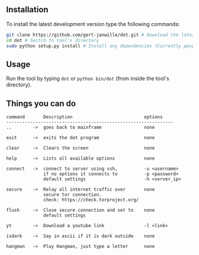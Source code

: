## Installation

To install the latest development version type the following commands:

```bash
git clone https://github.com/gert-janwille/dot.git # Download the latest revision
cd dot # Switch to tool's directory
sudo python setup.py install # Install any dependencies (Currently pexpect, future, youtube_dl)
```

## Usage

Run the tool by typing `dot` or `python bin/dot` (from inside the tool's directory).


## Things you can do
```
command       Description                           options
---------------------------------------------------------------
..        ->  goes back to mainframe                none

exit      ->  exits the dot program                 none

clear     ->  Clears the screen                     none

help      ->  Lists all available options           none

connect   ->  connect to server using ssh,          -u <username>
              if no options it connects to          -p <password>
              default settings                      -h <server_ip>

secure    ->  Relay all internet traffic over       none
              secure tor connection.
              check: https://check.torproject.org/

flush     ->  Close secure connection and set to    none
              default settings

yt        ->  Download a youtube link               -l <link>

isdark    ->  Say in ascii if it is dark outside    none

hangman   ->  Play Hangman, just type a letter      none

```
